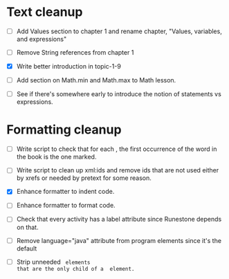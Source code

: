 # Text cleanup

- [ ] Add Values section to chapter 1 and rename chapter, "Values, variables, and expressions"

- [ ] Remove String references from chapter 1

- [x] Write better introduction in topic-1-9

- [ ] Add section on Math.min and Math.max to Math lesson.

- [ ] See if there's somewhere early to introduce the notion of statements vs expressions.

# Formatting cleanup

- [ ] Write script to check that for each <term>, the first occurrence of the
      word in the book is the one marked.

- [ ] Write script to clean up xml:ids and remove ids that are not used either
      by xrefs or needed by pretext for some reason.

- [x] Enhance formatter to indent code.

- [ ] Enhance formatter to format code.

- [ ] Check that every activity has a label attribute since Runestone depends on that.

- [ ] Remove language="java" attribute from program elements since it's the default

- [ ] Strip unneeded <code> elements that are the only child of a <program> element.
